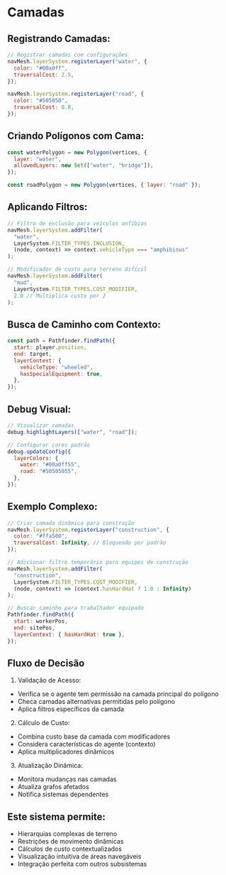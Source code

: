 # Camadas

## Registrando Camadas:

```javascript
// Registrar camadas com configurações
navMesh.layerSystem.registerLayer("water", {
  color: "#00a0ff",
  traversalCost: 2.5,
});

navMesh.layerSystem.registerLayer("road", {
  color: "#505050",
  traversalCost: 0.8,
});
```

## Criando Polígonos com Cama:

```javascript
const waterPolygon = new Polygon(vertices, {
  layer: "water",
  allowedLayers: new Set(["water", "bridge"]),
});

const roadPolygon = new Polygon(vertices, { layer: "road" });
```

## Aplicando Filtros:

```javascript
// Filtro de exclusão para veículos anfíbios
navMesh.layerSystem.addFilter(
  "water",
  LayerSystem.FILTER_TYPES.INCLUSION,
  (node, context) => context.vehicleType === "amphibious"
);

// Modificador de custo para terreno difícil
navMesh.layerSystem.addFilter(
  "mud",
  LayerSystem.FILTER_TYPES.COST_MODIFIER,
  2.0 // Multiplica custo por 2
);
```

## Busca de Caminho com Contexto:

```javascript
const path = Pathfinder.findPath({
  start: player.position,
  end: target,
  layerContext: {
    vehicleType: "wheeled",
    hasSpecialEquipment: true,
  },
});
```

## Debug Visual:

```javascript
// Visualizar camadas
debug.highlightLayers(["water", "road"]);

// Configurar cores padrão
debug.updateConfig({
  layerColors: {
    water: "#00a0ff55",
    road: "#50505055",
  },
});
```

## Exemplo Complexo:

```javascript
// Criar camada dinâmica para construção
navMesh.layerSystem.registerLayer("construction", {
  color: "#ffa500",
  traversalCost: Infinity, // Bloqueado por padrão
});

// Adicionar filtro temporário para equipes de construção
navMesh.layerSystem.addFilter(
  "construction",
  LayerSystem.FILTER_TYPES.COST_MODIFIER,
  (node, context) => (context.hasHardHat ? 1.0 : Infinity)
);

// Buscar caminho para trabalhador equipado
Pathfinder.findPath({
  start: workerPos,
  end: sitePos,
  layerContext: { hasHardHat: true },
});
```

## Fluxo de Decisão

1. Validação de Acesso:

- Verifica se o agente tem permissão na camada principal do polígono
- Checa camadas alternativas permitidas pelo polígono
- Aplica filtros específicos da camada

2. Cálculo de Custo:

- Combina custo base da camada com modificadores
- Considera características do agente (contexto)
- Aplica multiplicadores dinâmicos

3. Atualização Dinâmica:

- Monitora mudanças nas camadas
- Atualiza grafos afetados
- Notifica sistemas dependentes

## Este sistema permite:

- Hierarquias complexas de terreno
- Restrições de movimento dinâmicas
- Cálculos de custo contextualizados
- Visualização intuitiva de áreas navegáveis
- Integração perfeita com outros subsistemas
